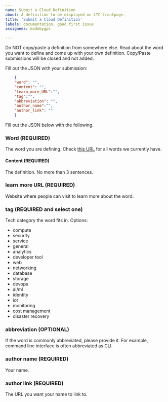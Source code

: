 ```yaml
---
name: Submit a Cloud Definition
about: A definition to be displayed on LTC frontpage.
title: 'Submit a Cloud Definition'
labels: documentation, good first issue
assignees: madebygps

---
```


Do NOT copy/paste a definition from somewhere else. Read about the word you want to define and come up with your own definition. Copy/Paste submissions will be closed and not added.

Fill out the JSON with your submission:

```json
    {
    "word": "",
    "content": "",
    "learn_more_URL":"",
    "tag":"",
    "abbreviation": "",
    "author_name":"",
    "author_link": ""
    }
```
Fill out the JSON below with the following.

### Word (REQUIRED)

The word you are defining. Check [this URL](https://zealous-flower-0f27b070f.2.azurestaticapps.net/) for all words we currently have.

#### Content (REQUIRED)

The definition. No more than 3 sentences.

### learn more URL (REQUIRED)

Website where people can visit to learn more about the word.

### tag (REQUIRED and select one)

Tech category the word fits in. Options:

- compute
- security
- service
- general
- analytics
- developer tool
- web
- networking
- database
- storage
- devops
- ai/ml
- identity
- iot
- monitoring
- cost management
- disaster recovery

### abbreviation (OPTIONAL)

If the word is commonly abbreviated, please provide it. For example, command line interface is often abbreviated as CLI.

### author name (REQUIRED)

Your name.

### author link (REQUIRED)

The URL you want your name to link to.
